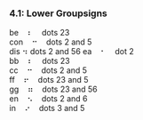 ### 4.1: Lower Groupsigns

be&nbsp;&nbsp;&nbsp;&nbsp;&#x2806;&nbsp;&nbsp;&nbsp;&nbsp;dots 23  
con&nbsp;&nbsp;&nbsp;&nbsp;&#x2812;&nbsp;&nbsp;&nbsp;&nbsp;dots 2 and 5  
dis	&#x2832;	dots 2 and 56
ea&nbsp;&nbsp;&nbsp;&nbsp;&#x2802;&nbsp;&nbsp;&nbsp;&nbsp;dot 2  
bb&nbsp;&nbsp;&nbsp;&nbsp;&#x2806;&nbsp;&nbsp;&nbsp;&nbsp;dots 23  
cc&nbsp;&nbsp;&nbsp;&nbsp;&#x2812;&nbsp;&nbsp;&nbsp;&nbsp;dots 2 and 5  
ff&nbsp;&nbsp;&nbsp;&nbsp;&#x2816;&nbsp;&nbsp;&nbsp;&nbsp;dots 23 and 5  
gg&nbsp;&nbsp;&nbsp;&nbsp;&#x2836;&nbsp;&nbsp;&nbsp;&nbsp;dots 23 and 56  
en&nbsp;&nbsp;&nbsp;&nbsp;&#x2822;&nbsp;&nbsp;&nbsp;&nbsp;dots 2 and 6  
in&nbsp;&nbsp;&nbsp;&nbsp;&#x2814;&nbsp;&nbsp;&nbsp;&nbsp;dots 3 and 5  
